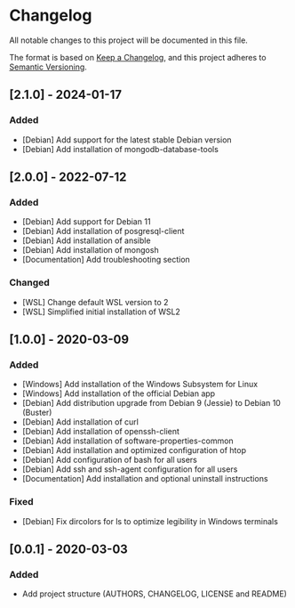 # Changelog
All notable changes to this project will be documented in this file.

The format is based on [Keep a Changelog](https://keepachangelog.com/en/1.0.0/),
and this project adheres to [Semantic Versioning](https://semver.org/spec/v2.0.0.html).

## [2.1.0] - 2024-01-17

### Added

- [Debian] Add support for the latest stable Debian version
- [Debian] Add installation of mongodb-database-tools

## [2.0.0] - 2022-07-12

### Added

- [Debian] Add support for Debian 11
- [Debian] Add installation of posgresql-client
- [Debian] Add installation of ansible
- [Debian] Add installation of mongosh
- [Documentation] Add troubleshooting section

### Changed

- [WSL] Change default WSL version to 2
- [WSL] Simplified initial installation of WSL2

## [1.0.0] - 2020-03-09

### Added

- [Windows] Add installation of the Windows Subsystem for Linux
- [Windows] Add installation of the official Debian app
- [Debian] Add distribution upgrade from Debian 9 (Jessie) to Debian 10 (Buster)
- [Debian] Add installation of curl
- [Debian] Add installation of openssh-client
- [Debian] Add installation of software-properties-common
- [Debian] Add installation and optimized configuration of htop
- [Debian] Add configuration of bash for all users
- [Debian] Add ssh and ssh-agent configuration for all users
- [Documentation] Add installation and optional uninstall instructions

### Fixed

- [Debian] Fix dircolors for ls to optimize legibility in Windows terminals

## [0.0.1] - 2020-03-03

### Added
- Add project structure (AUTHORS, CHANGELOG, LICENSE and README)
